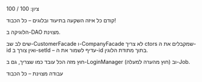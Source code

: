 ציון: 100 / 100

קודם כל איזה השקעה בתיעוד ובלוגים – כל הכבוד!

הלוגיקה ב-DAO מצוינת.

שים לב שב-CustomerFacade ו-CompanyFacade לא צריך ctors שמקבלים את ה-id ואין צורך ב-setId – עדיף לשמור את ה-id בתוך מתודת הלוגין.

חוץ מזה הכל עובד כמו שצריך, גם ב-LoginManager (חוץ מהערה למעלה) וב-Job.

עבודה מצוינת – כל הכבוד

